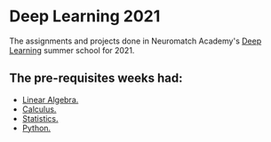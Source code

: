 # Deep Learning 2021
 The assignments and projects done in Neuromatch Academy's [Deep Learning](https://deeplearning.neuromatch.io/) summer school for 2021.

## The pre-requisites weeks had:
 * [Linear Algebra.](https://github.com/shomerthesec/Computational_NeuroScience/tree/main/Linear%20Algebra)
 * [Calculus.](https://github.com/shomerthesec/Computational_NeuroScience/tree/main/Calculus)
 * [Statistics.](https://github.com/shomerthesec/Computational_NeuroScience/tree/main/Statistics)
 * [Python.]()
